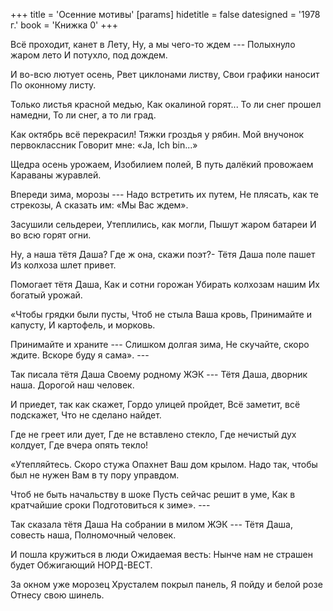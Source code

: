 +++
title = 'Осенние мотивы'
[params]
  hidetitle = false
  datesigned = '1978 г.'
  book = 'Книжка 0'
+++
<!-- Осенние мотивы -->

Всё проходит, канет в Лету,
Ну, а мы чего-то ждем ---
Полыхнуло жаром лето
И потухло, под дождем.

И во-всю лютует осень,
Рвет циклонами листву,
Свои графики наносит
По оконному листу.

Только листья красной медью,
Как окалиной горят...
То ли снег прошел намедни,
То ли снег, а то ли град.

Как октябрь всё перекрасил!
Тяжки гроздья у рябин.
Мой внучонок первоклассник
Говорит мне: «Ja, Ich bin...»
<!-- [Исправлено, у автора: «Я, их бин».] -->

Щедра осень урожаем,
Изобилием полей,
В путь далёкий провожаем
Караваны журавлей.

Впереди зима, морозы ---
Надо встретить их путем,
Не плясать, как те стрекозы,
А сказать им: «Мы Вас ждем».
<!-- [АвтИспр-- убрано это четверостишие] -->

Засушили сельдереи,
Утеплились, как могли,
Пышут жаром батареи
И во всю горят огни.

Ну, а наша тётя Даша?
Где ж она, скажи поэт?-
Тётя Даша поле пашет
Из колхоза шлет привет.

Помогает тётя Даша,
Как и сотни горожан
Убирать колхозам нашим
Их богатый урожай.

«Чтобы грядки были пусты,
Чтоб не стыла Ваша кровь,
Принимайте и капусту,
И картофель, и морковь.

Принимайте и храните ---
Слишком долгая зима,
Не скучайте, скоро ждите.
Вскоре буду я сама». ---

Так писала тётя Даша
Своему родному ЖЭК ---
Тётя Даша, дворник наша.
Дорогой наш человек.

И приедет, так как скажет,
Гордо улицей пройдет,
Всё заметит, всё подскажет,
Что не сделано найдет.

Где не греет или дует,
Где не вставлено стекло,
Где нечистый дух колдует,
Где вчера опять текло!

«Утепляйтесь. Скоро стужа
Опахнет Ваш дом крылом.
Надо так, чтобы был не нужен
Вам в ту пору управдом.

Чтоб не быть начальству в шоке
Пусть сейчас решит в уме,
Как в кратчайшие сроки
Подготовиться к зиме». ---

Так сказала тётя Даша
На собрании в милом ЖЭК ---
Тётя Даша, совесть наша,
Полномочный человек.

И пошла кружиться в люди
Ожидаемая весть:
Нынче нам не страшен будет
Обжигающий НОРД-ВЕСТ.

За окном уже морозец
Хрусталем покрыл панель,
Я пойду и белой розе
Отнесу свою шинель.

<!-- 1978 г. -->
<!-- Книжка 0 -->
<!-- Книжка 2 -->

